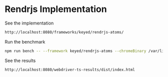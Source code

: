 # Rendrjs Implementation


See the implementation
```sh
http://localhost:8080/frameworks/keyed/rendrjs-atoms/
```

Run the benchmark
```sh
npm run bench -- --framework keyed/rendrjs-atoms --chromeBinary /var/lib/flatpak/exports/bin/com.google.Chrome && npm run results
```

See the results
```sh
http://localhost:8080/webdriver-ts-results/dist/index.html
```
